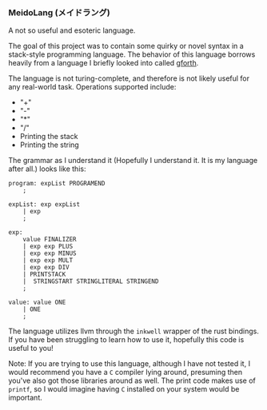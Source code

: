 ### MeidoLang (メイドラング)

A not so useful and esoteric language.

The goal of this project was to contain some quirky or novel syntax in a stack-style programming language.
The behavior of this language borrows heavily from a language I briefly looked into called [gforth](https://www.gnu.org/software/gforth/).

The language is not turing-complete, and therefore is not likely useful for any real-world task. Operations supported include:

* "+"
* "-"
* "*"
* "/"
* Printing the stack
* Printing the string

The grammar as I understand it (Hopefully I understand it. It is my language after all.) looks like this:

```
program: expList PROGRAMEND
    ;

expList: exp expList 
    | exp
    ;
    
exp:
    value FINALIZER
    | exp exp PLUS
    | exp exp MINUS
    | exp exp MULT
    | exp exp DIV
    | PRINTSTACK
    |  STRINGSTART STRINGLITERAL STRINGEND
    ;

value: value ONE 
    | ONE
    ;
```

The language utilizes llvm through the `inkwell` wrapper of the rust bindings. If you have been struggling
to learn how to use it, hopefully this code is useful to you!

Note: If you are trying to use this language, although I have not tested it, I would recommend you have a `C` compiler
lying around, presuming then you've also got those libraries around as well. The print code makes use of `printf`, so
I would imagine having `C` installed on your system would be important.
